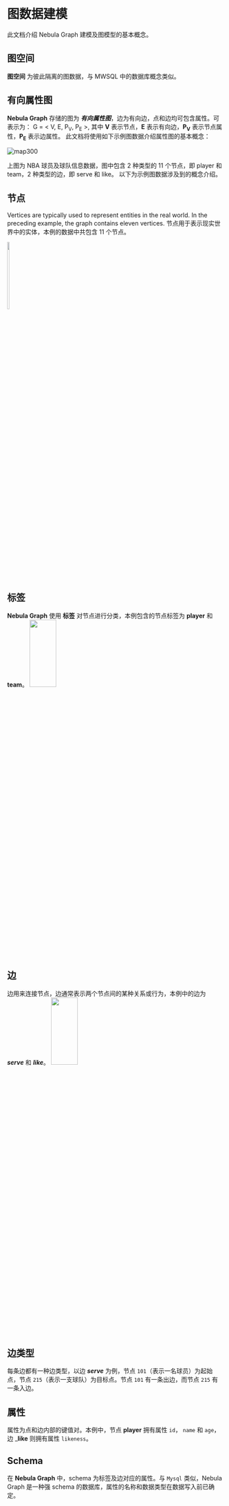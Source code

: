 # 图数据建模

此文档介绍 Nebula Graph 建模及图模型的基本概念。

## 图空间

**图空间** 为彼此隔离的图数据，与 MWSQL 中的数据库概念类似。

## 有向属性图

**Nebula Graph** 存储的图为 **_有向属性图_**，边为有向边，点和边均可包含属性。可表示为：
G = < V, E, P<sub>V</sub>, P<sub>E</sub> >,
其中 **V** 表示节点，**E** 表示有向边，**P<sub>V</sub>** 表示节点属性，**P<sub>E</sub>** 表示边属性。
此文档将使用如下示例图数据介绍属性图的基本概念：

![map300](https://user-images.githubusercontent.com/42762957/64932536-51b1f800-d872-11e9-9016-c2634b1eeed6.png)

上图为 NBA 球员及球队信息数据，图中包含 2 种类型的 11 个节点，即 player 和 team，2 种类型的边，即 serve 和 like。
以下为示例图数据涉及到的概念介绍。

## 节点

Vertices are typically used to represent entities in the real world. In the preceding example, the graph contains eleven vertices.
节点用于表示现实世界中的实体，本例的数据中共包含 11 个节点。

<img src="https://user-images.githubusercontent.com/42762957/64932628-00eecf00-d873-11e9-844b-6b2a535ca734.png" width="10%" height="20%">

## 标签

 **Nebula Graph** 使用 **标签** 对节点进行分类，本例包含的节点标签为 **player** 和 **team**。
<img src="https://user-images.githubusercontent.com/42762957/64932330-bff5bb00-d870-11e9-9940-4ff76ceca353.png" width="35%" height="20%">

## 边

边用来连接节点，边通常表示两个节点间的某种关系或行为，本例中的边为 _**serve**_ 和 _**like**_。
<img src="https://user-images.githubusercontent.com/42762957/64932285-68efe600-d870-11e9-8dc7-051f7b43c4aa.png" width="35%" height="20%">

## 边类型

每条边都有一种边类型，以边 _**serve**_ 为例，节点 `101`（表示一名球员）为起始点，节点 `215`（表示一支球队）为目标点。节点 `101` 有一条出边，而节点 `215` 有一条入边。

## 属性

属性为点和边内部的键值对。本例中，节点 **player** 拥有属性 `id`， `name` 和 `age`，边 _**like** 则拥有属性 `likeness`。

## Schema

在 **Nebula Graph** 中，schema 为标签及边对应的属性。与 `Mysql` 类似，Nebula Graph 是一种强 schema 的数据库，属性的名称和数据类型在数据写入前已确定。
